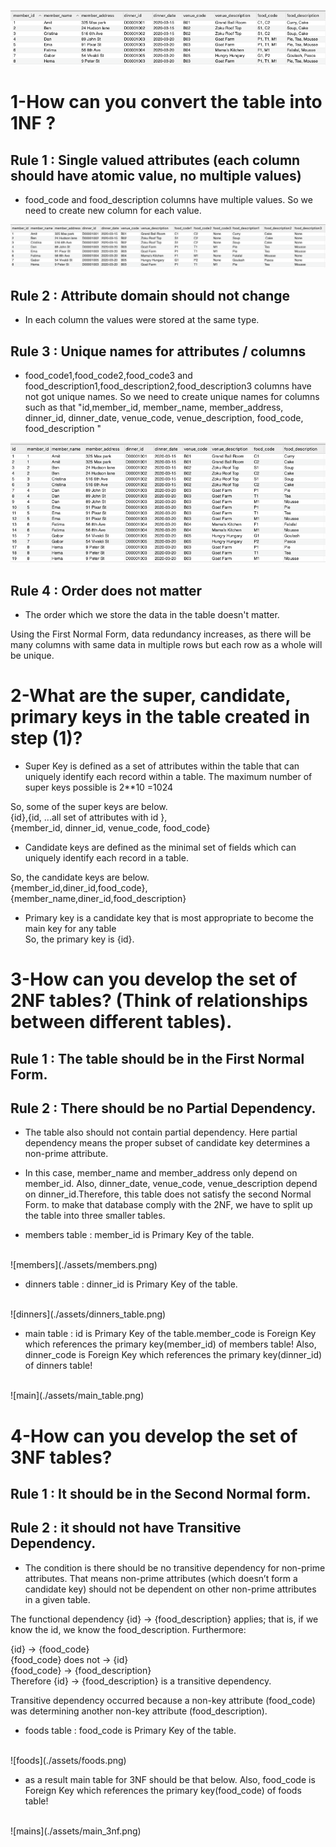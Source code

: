 ![Normalization](./assets/Normalization.png)


# 1-How can you convert the table into 1NF ?

## Rule 1 : Single valued attributes (each column should have atomic value, no multiple values)
- food_code and food_description columns have multiple values. So we need to create new column for each value.

![rule1](./assets/rule1.png)

## Rule 2 : Attribute domain should not change
- In each column the values were stored at the same type.

## Rule 3 : Unique names for attributes / columns
- food_code1,food_code2,food_code3 and food_description1,food_description2,food_description3 columns have not got unique names. So we need to create unique names for  columns such as that "id,member_id, member_name, member_address, dinner_id, dinner_date, venue_code, venue_description, food_code, food_description "


![rule3](./assets/rule3.png)

## Rule 4 : Order does not matter
- The order which we store the data in the table doesn't matter.

Using the First Normal Form, data redundancy increases, as there will be many columns with same data in multiple rows but each row as a whole will be unique.

# 2-What are the super, candidate, primary keys in the table created in step (1)?
- Super Key is defined as a set of attributes within the table that can uniquely identify each record within a table. The maximum number of super keys possible is 2**10 =1024

So, some of the super keys are below.
<br>
{id},{id, ...all set of attributes with id },    
{member_id, dinner_id, venue_code, food_code}

- Candidate keys are defined as the minimal set of fields which can uniquely identify each record in a table.

So, the candidate keys are below.
<br>
{member_id,diner_id,food_code},  
{member_name,diner_id,food_description}

- Primary key is a candidate key that is most appropriate to become the main key for any table    
So, the primary key is {id}.

# 3-How can you develop the set of 2NF tables? (Think of relationships between different tables).

## Rule 1  : The table should be in the First Normal Form.

## Rule 2 : There should be no Partial Dependency.
- The table also should not contain partial dependency. Here partial dependency means the proper subset of candidate key determines a non-prime attribute. 

- In this case, member_name and member_address only depend on member_id.
Also, dinner_date, venue_code, venue_description depend on dinner_id.Therefore, this table does not satisfy the second Normal Form. to make that database comply with the 2NF, we have to split up the table into three smaller tables.

* members table : member_id is Primary Key of the table.
<br>
![members](./assets/members.png)


* dinners table : dinner_id is Primary Key of the table.
<br>
![dinners](./assets/dinners_table.png)


* main table : id is Primary Key of the table.member_code is Foreign Key which references the primary key(member_id) of members table! Also, dinner_code is Foreign Key which references the primary key(dinner_id) of dinners table!
<br>
![main](./assets/main_table.png)



# 4-How can you develop the set of 3NF tables?
## Rule 1  : It should be in the Second Normal form.
## Rule 2  : it should not have Transitive Dependency.
- The condition is there should be no transitive dependency for non-prime attributes. That means non-prime attributes (which doesn’t form a candidate key) should not be dependent on other non-prime attributes in a given table.

The functional dependency {id} → {food_description} applies; that is, if we know the id, we know the food_description. Furthermore:

{id} → {food_code}  
{food_code} does not → {id}   
{food_code} → {food_description}  
Therefore {id} → {food_description} is a transitive dependency.

Transitive dependency occurred because a non-key attribute (food_code) was determining another non-key attribute (food_description).


* foods table : food_code is Primary Key of the table.
<br>
![foods](./assets/foods.png)

- as a result main table for 3NF should be that below. Also, food_code is Foreign Key which references the primary key(food_code) of foods table!
<br>
![mains](./assets/main_3nf.png)
